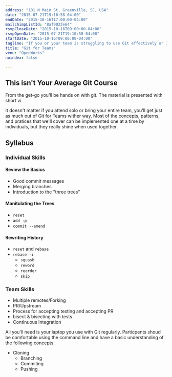 ```yaml
---
address: "101 N Main St, Greenville, SC, USA"
date: "2015-07-21T19:10:58-04:00"
endDate: "2015-10-16T17:00:00-04:00"
mailchimpListId: "8af9023e64"
rsvpCloseDate: "2015-10-16T09:00:00-04:00"
rsvpOpenDate: "2015-07-21T19:10:58-04:00"
startDate: "2015-10-16T09:00:00-04:00"
tagline: "If you or your team is struggling to use Git effectively or If you know you could get more from your VCS, this class is for you."
title: "Git for Teams"
venu: "OpenWorks"
noindex: false

---
```


## This isn't Your Average Git Course

From the get-go you'll be hands on with git. The material is presented with short vi

It doesn't matter if you attend solo or bring your entire team, you'll get just as much out of Git for Teams wither way. Most of the concepts, patterns, and pratices that we'll cover can be implemented one at a time by individuals, but they really shine when used together.

## Syllabus

### Individual Skills

#### Review the Basics

  * Good commit messages
  * Merging branches
  * Introduction to the "three trees"

#### Manitulating the Trees

  * `reset`
  * `add -p`
  * `commit --amend`

#### Rewriting History

  * `reset` and `rebase`
  * `rebase -i`
    * `squash`
    * `reword`
    * `reorder`
    * `skip`

### Team Skills

  * Multiple remotes/Forking
  * PR/Upstream
  * Process for accepting testing and accepting PR
  * bisect & bisecting with tests
  * Continuous Integration

<!--more-->

All you'll need is your laptop you use with Git regularly. Particpents shoud be comfortable using the command line and have a basic understanding of the following concepts:

  * Cloning
	* Branching
	* Commiting
	* Pushing
